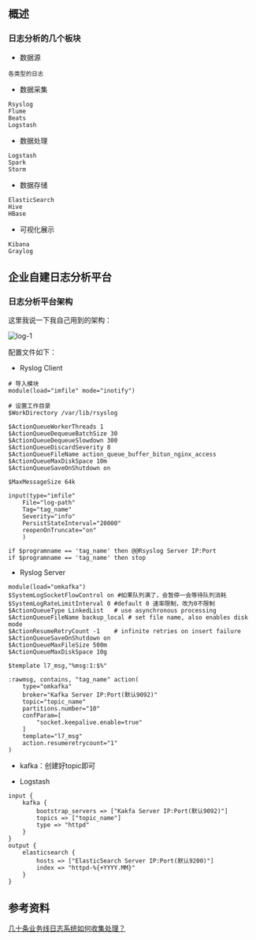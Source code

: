 ## 概述
### 日志分析的几个板块
* 数据源

```
各类型的日志
```

* 数据采集

```
Rsyslog
Flume
Beats
Logstash
```

* 数据处理

```
Logstash
Spark
Storm
```

* 数据存储

```
ElasticSearch
Hive
HBase
```

* 可视化展示

```
Kibana
Graylog
```
## 企业自建日志分析平台
### 日志分析平台架构
这里我说一下我自己用到的架构：

![log-1](https://github.com/bloodzer0/Enterprise_Security_Build--Open_Source/blob/master/Infrastructure%20Security/Log%20Analysis/img/log-1.png)

配置文件如下：

* Ryslog Client

```
# 导入模块
module(load="imfile" mode="inotify")

# 设置工作目录
$WorkDirectory /var/lib/rsyslog

$ActionQueueWorkerThreads 1
$ActionQueueDequeueBatchSize 30
$ActionQueueDequeueSlowdown 300
$ActionQueueDiscardSeverity 8
$ActionQueueFileName action_queue_buffer_bitun_nginx_access
$ActionQueueMaxDiskSpace 10m
$ActionQueueSaveOnShutdown on

$MaxMessageSize 64k

input(type="imfile"
    File="log-path"
    Tag="tag_name"
    Severity="info"
    PersistStateInterval="20000"
    reopenOnTruncate="on"
    )

if $programname == 'tag_name' then @@Rsyslog Server IP:Port
if $programname == 'tag_name' then stop
```

* Ryslog Server

```
module(load="omkafka")
$SystemLogSocketFlowControl on #如果队列满了，会暂停一会等待队列消耗
$SystemLogRateLimitInterval 0 #default 0 速率限制，改为0不限制
$ActionQueueType LinkedList   # use asynchronous processing
$ActionQueueFileName backup_local # set file name, also enables disk mode
$ActionResumeRetryCount -1    # infinite retries on insert failure
$ActionQueueSaveOnShutdown on
$ActionQueueMaxFileSize 500m
$ActionQueueMaxDiskSpace 10g

$template l7_msg,"%msg:1:$%"

:rawmsg, contains, "tag_name" action(
    type="omkafka"
    broker="Kafka Server IP:Port(默认9092)"
    topic="topic_name"
    partitions.number="10"
    confParam=[
        "socket.keepalive.enable=true"
    ]
    template="l7_msg"
    action.resumeretrycount="1"
)
```

* kafka：创建好topic即可

* Logstash

```
input {
    kafka {
        bootstrap_servers => ["Kakfa Server IP:Port(默认9092)"]
        topics => ["topic_name"]
        type => "httpd"
    }
}
output {
    elasticsearch {
        hosts => ["ElasticSearch Server IP:Port(默认9200)"]
        index => "httpd-%{+YYYY.MM}"
    }
}
```

## 参考资料
[几十条业务线日志系统如何收集处理？](https://www.cnblogs.com/zhangs1986/p/6897200.html)
